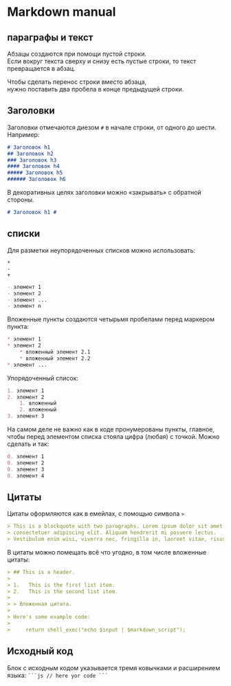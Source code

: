# Markdown manual

## параграфы и текст 

Абзацы создаются при помощи пустой строки.  
Если вокруг текста сверху и снизу есть пустые строки, то текст превращается в абзац.

Чтобы сделать перенос строки вместо абзаца,   
нужно поставить два пробела в конце предыдущей строки.

## Заголовки

Заголовки отмечаются диезом `#` в начале строки, от одного до шести. Например:

```md
# Заголовок h1
## Заголовок h2
### Заголовок h3
#### Заголовок h4
##### Заголовок h5
###### Заголовок h6
```
В декоративных целях заголовки можно «закрывать» с обратной стороны.
```md
# Заголовок h1 #
```

## списки

Для разметки неупорядоченных списков можно использовать:  

`*`  
`-`  
`+`  

```md
- элемент 1
- элемент 2
- элемент ...
- элемент n
```

Вложенные пункты создаются четырьмя пробелами перед маркером пункта:

```md
* элемент 1
* элемент 2
    * вложенный элемент 2.1
    * вложенный элемент 2.2
* элемент ...
```

Упорядоченный список:  

```md
1. элемент 1
2. элемент 2
    1. вложенный
    2. вложенный
3. элемент 3
```

На самом деле не важно как в коде пронумерованы пункты, главное, чтобы перед элементом списка стояла цифра (любая) с точкой. Можно сделать и так:  

```md
0. элемент 1
0. элемент 2
0. элемент 3
0. элемент 4
```

## Цитаты

Цитаты оформляются как в емейлах, с помощью символа `>`

```md
> This is a blockquote with two paragraphs. Lorem ipsum dolor sit amet,
> consectetuer adipiscing elit. Aliquam hendrerit mi posuere lectus.
> Vestibulum enim wisi, viverra nec, fringilla in, laoreet vitae, risus.
```

В цитаты можно помещать всё что угодно, в том числе вложенные цитаты:  

```md
> ## This is a header.
>
> 1.   This is the first list item.
> 2.   This is the second list item.
>
> > Вложенная цитата.
>
> Here's some example code:
>
>     return shell_exec("echo $input | $markdown_script");
```

## Исходный код

Блок с исходным кодом указывается тремя ковычками и расширением языка: ` ```js // here yor code ``` `

